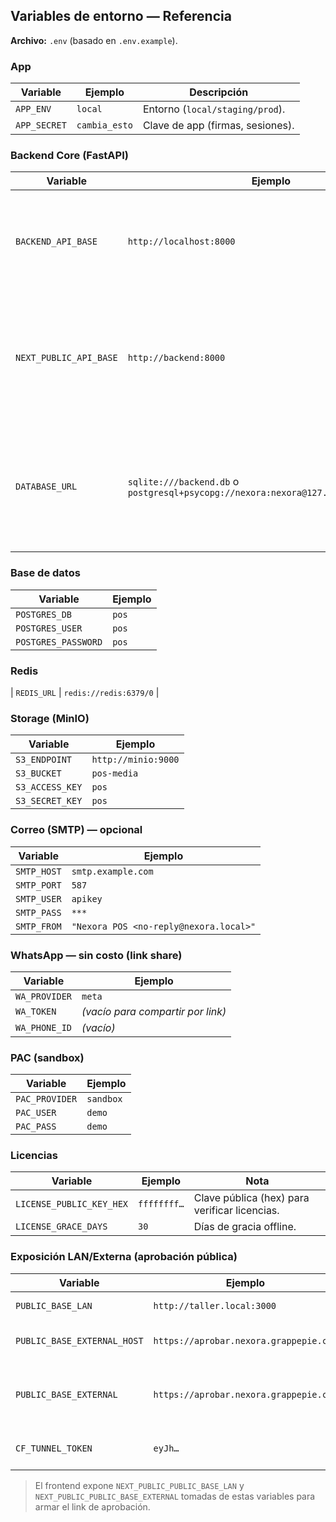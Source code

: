 ## Variables de entorno — Referencia

**Archivo:** `.env` (basado en `.env.example`).

### App

| Variable     | Ejemplo       | Descripción                      |
| ------------ | ------------- | -------------------------------- |
| `APP_ENV`    | `local`       | Entorno (`local/staging/prod`).  |
| `APP_SECRET` | `cambia_esto` | Clave de app (firmas, sesiones). |

### Backend Core (FastAPI)

| Variable               | Ejemplo                                           | Uso |
| ---------------------- | ------------------------------------------------- | --- |
| `BACKEND_API_BASE`     | `http://localhost:8000`                           | URL base que usa el BFF (API routes de Next.js) para llamar al Core. |
| `NEXT_PUBLIC_API_BASE` | `http://backend:8000`                              | Alternativa expuesta al front si se llega a consumir directo (evitar en prod; preferir BFF). |
| `DATABASE_URL`         | `sqlite:///backend.db` o `postgresql+psycopg://nexora:nexora@127.0.0.1:5432/nexora` | URL de conexión de la base de datos usada por el Core. Si no se define, se usa SQLite local. |

### Base de datos

| Variable            | Ejemplo |
| ------------------- | ------- |
| `POSTGRES_DB`       | `pos`   |
| `POSTGRES_USER`     | `pos`   |
| `POSTGRES_PASSWORD` | `pos`   |

### Redis

\| `REDIS_URL` | `redis://redis:6379/0` |

### Storage (MinIO)

| Variable        | Ejemplo             |
| --------------- | ------------------- |
| `S3_ENDPOINT`   | `http://minio:9000` |
| `S3_BUCKET`     | `pos-media`         |
| `S3_ACCESS_KEY` | `pos`               |
| `S3_SECRET_KEY` | `pos`               |

### Correo (SMTP) — opcional

| Variable    | Ejemplo                                |
| ----------- | -------------------------------------- |
| `SMTP_HOST` | `smtp.example.com`                     |
| `SMTP_PORT` | `587`                                  |
| `SMTP_USER` | `apikey`                               |
| `SMTP_PASS` | `***`                                  |
| `SMTP_FROM` | `"Nexora POS <no-reply@nexora.local>"` |

### WhatsApp — sin costo (link share)

| Variable      | Ejemplo                           |
| ------------- | --------------------------------- |
| `WA_PROVIDER` | `meta`                            |
| `WA_TOKEN`    | *(vacío para compartir por link)* |
| `WA_PHONE_ID` | *(vacío)*                         |

### PAC (sandbox)

| Variable       | Ejemplo   |
| -------------- | --------- |
| `PAC_PROVIDER` | `sandbox` |
| `PAC_USER`     | `demo`    |
| `PAC_PASS`     | `demo`    |

### Licencias

| Variable                 | Ejemplo     | Nota                                          |
| ------------------------ | ----------- | --------------------------------------------- |
| `LICENSE_PUBLIC_KEY_HEX` | `ffffffff…` | Clave pública (hex) para verificar licencias. |
| `LICENSE_GRACE_DAYS`     | `30`        | Días de gracia offline.                       |

### Exposición LAN/Externa (aprobación pública)

| Variable                    | Ejemplo                                | Uso                                        |
| --------------------------- | -------------------------------------- | ------------------------------------------ |
| `PUBLIC_BASE_LAN`           | `http://taller.local:3000`             | Base en LAN.                               |
| `PUBLIC_BASE_EXTERNAL_HOST` | `https://aprobar.nexora.grappepie.com` | Host externo (para middleware).            |
| `PUBLIC_BASE_EXTERNAL`      | `https://aprobar.nexora.grappepie.com` | Base externa (para compartir en WhatsApp). |
| `CF_TUNNEL_TOKEN`           | `eyJh…`                                | Token del túnel de Cloudflare.             |

> El frontend expone `NEXT_PUBLIC_PUBLIC_BASE_LAN` y `NEXT_PUBLIC_PUBLIC_BASE_EXTERNAL` tomadas de estas variables para armar el link de aprobación.

